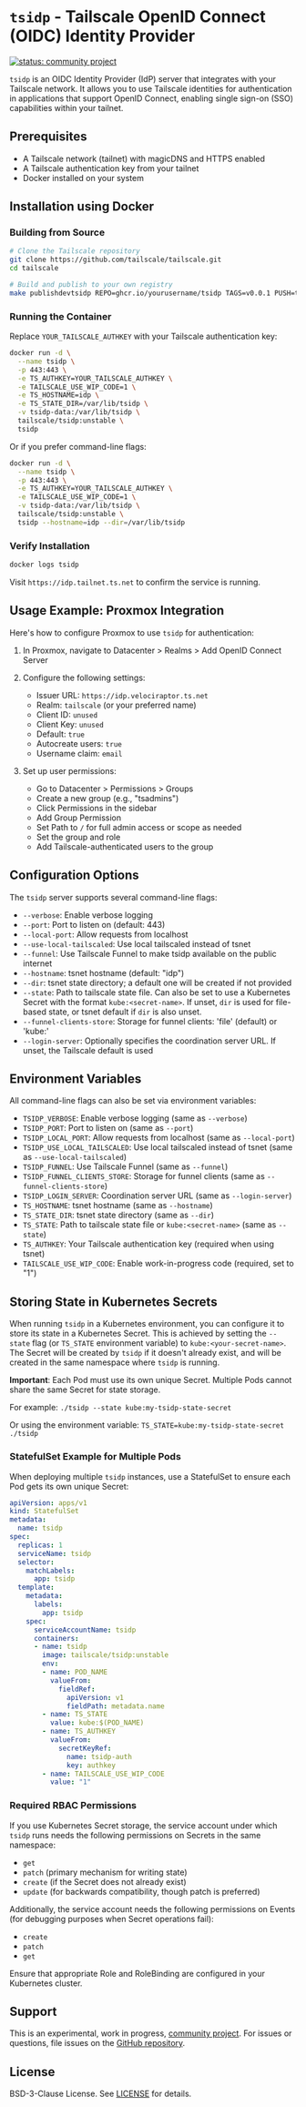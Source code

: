 # `tsidp` - Tailscale OpenID Connect (OIDC) Identity Provider

[![status: community project](https://img.shields.io/badge/status-community_project-blue)](https://tailscale.com/kb/1531/community-projects)

`tsidp` is an OIDC Identity Provider (IdP) server that integrates with your Tailscale network. It allows you to use Tailscale identities for authentication in applications that support OpenID Connect, enabling single sign-on (SSO) capabilities within your tailnet.

## Prerequisites

- A Tailscale network (tailnet) with magicDNS and HTTPS enabled
- A Tailscale authentication key from your tailnet
- Docker installed on your system

## Installation using Docker

### Building from Source

```bash
# Clone the Tailscale repository
git clone https://github.com/tailscale/tailscale.git
cd tailscale

# Build and publish to your own registry
make publishdevtsidp REPO=ghcr.io/yourusername/tsidp TAGS=v0.0.1 PUSH=true
```

### Running the Container

Replace `YOUR_TAILSCALE_AUTHKEY` with your Tailscale authentication key:

```bash
docker run -d \
  --name tsidp \
  -p 443:443 \
  -e TS_AUTHKEY=YOUR_TAILSCALE_AUTHKEY \
  -e TAILSCALE_USE_WIP_CODE=1 \
  -e TS_HOSTNAME=idp \
  -e TS_STATE_DIR=/var/lib/tsidp \
  -v tsidp-data:/var/lib/tsidp \
  tailscale/tsidp:unstable \
  tsidp
```

Or if you prefer command-line flags:

```bash
docker run -d \
  --name tsidp \
  -p 443:443 \
  -e TS_AUTHKEY=YOUR_TAILSCALE_AUTHKEY \
  -e TAILSCALE_USE_WIP_CODE=1 \
  -v tsidp-data:/var/lib/tsidp \
  tailscale/tsidp:unstable \
  tsidp --hostname=idp --dir=/var/lib/tsidp
```

### Verify Installation
```bash
docker logs tsidp
```

Visit `https://idp.tailnet.ts.net` to confirm the service is running.

## Usage Example: Proxmox Integration

Here's how to configure Proxmox to use `tsidp` for authentication:

1. In Proxmox, navigate to Datacenter > Realms > Add OpenID Connect Server

2. Configure the following settings:
   - Issuer URL: `https://idp.velociraptor.ts.net`
   - Realm: `tailscale` (or your preferred name)
   - Client ID: `unused`
   - Client Key: `unused`
   - Default: `true`
   - Autocreate users: `true`
   - Username claim: `email`

3. Set up user permissions:
   - Go to Datacenter > Permissions > Groups
   - Create a new group (e.g., "tsadmins")
   - Click Permissions in the sidebar
   - Add Group Permission
   - Set Path to `/` for full admin access or scope as needed
   - Set the group and role
   - Add Tailscale-authenticated users to the group

## Configuration Options

The `tsidp` server supports several command-line flags:

- `--verbose`: Enable verbose logging
- `--port`: Port to listen on (default: 443)
- `--local-port`: Allow requests from localhost
- `--use-local-tailscaled`: Use local tailscaled instead of tsnet
- `--funnel`: Use Tailscale Funnel to make tsidp available on the public internet
- `--hostname`: tsnet hostname (default: "idp")
- `--dir`: tsnet state directory; a default one will be created if not provided
- `--state`: Path to tailscale state file. Can also be set to use a Kubernetes Secret with the format `kube:<secret-name>`. If unset, `dir` is used for file-based state, or tsnet default if `dir` is also unset.
- `--funnel-clients-store`: Storage for funnel clients: 'file' (default) or 'kube:<secret-name>'
- `--login-server`: Optionally specifies the coordination server URL. If unset, the Tailscale default is used

## Environment Variables

All command-line flags can also be set via environment variables:

- `TSIDP_VERBOSE`: Enable verbose logging (same as `--verbose`)
- `TSIDP_PORT`: Port to listen on (same as `--port`)
- `TSIDP_LOCAL_PORT`: Allow requests from localhost (same as `--local-port`)
- `TSIDP_USE_LOCAL_TAILSCALED`: Use local tailscaled instead of tsnet (same as `--use-local-tailscaled`)
- `TSIDP_FUNNEL`: Use Tailscale Funnel (same as `--funnel`)
- `TSIDP_FUNNEL_CLIENTS_STORE`: Storage for funnel clients (same as `--funnel-clients-store`)
- `TSIDP_LOGIN_SERVER`: Coordination server URL (same as `--login-server`)
- `TS_HOSTNAME`: tsnet hostname (same as `--hostname`)
- `TS_STATE_DIR`: tsnet state directory (same as `--dir`)
- `TS_STATE`: Path to tailscale state file or `kube:<secret-name>` (same as `--state`)
- `TS_AUTHKEY`: Your Tailscale authentication key (required when using tsnet)
- `TAILSCALE_USE_WIP_CODE`: Enable work-in-progress code (required, set to "1")

## Storing State in Kubernetes Secrets

When running `tsidp` in a Kubernetes environment, you can configure it to store its state in a Kubernetes Secret. This is achieved by setting the `--state` flag (or `TS_STATE` environment variable) to `kube:<your-secret-name>`. The Secret will be created by `tsidp` if it doesn't already exist, and will be created in the same namespace where `tsidp` is running.

**Important**: Each Pod must use its own unique Secret. Multiple Pods cannot share the same Secret for state storage.

For example:
`./tsidp --state kube:my-tsidp-state-secret`

Or using the environment variable:
`TS_STATE=kube:my-tsidp-state-secret ./tsidp`

### StatefulSet Example for Multiple Pods

When deploying multiple `tsidp` instances, use a StatefulSet to ensure each Pod gets its own unique Secret:

```yaml
apiVersion: apps/v1
kind: StatefulSet
metadata:
  name: tsidp
spec:
  replicas: 1
  serviceName: tsidp
  selector:
    matchLabels:
      app: tsidp
  template:
    metadata:
      labels:
        app: tsidp
    spec:
      serviceAccountName: tsidp
      containers:
      - name: tsidp
        image: tailscale/tsidp:unstable
        env:
        - name: POD_NAME
          valueFrom:
            fieldRef:
              apiVersion: v1
              fieldPath: metadata.name
        - name: TS_STATE
          value: kube:$(POD_NAME)
        - name: TS_AUTHKEY
          valueFrom:
            secretKeyRef:
              name: tsidp-auth
              key: authkey
        - name: TAILSCALE_USE_WIP_CODE
          value: "1"
```

### Required RBAC Permissions

If you use Kubernetes Secret storage, the service account under which `tsidp` runs needs the following permissions on Secrets in the same namespace:
- `get`
- `patch` (primary mechanism for writing state)
- `create` (if the Secret does not already exist)
- `update` (for backwards compatibility, though patch is preferred)

Additionally, the service account needs the following permissions on Events (for debugging purposes when Secret operations fail):
- `create`
- `patch`
- `get`

Ensure that appropriate Role and RoleBinding are configured in your Kubernetes cluster.

## Support

This is an experimental, work in progress, [community project](https://tailscale.com/kb/1531/community-projects). For issues or questions, file issues on the [GitHub repository](https://github.com/tailscale/tailscale).

## License

BSD-3-Clause License. See [LICENSE](../../LICENSE) for details.

